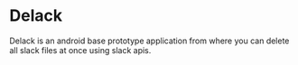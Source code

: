 # Delack
Delack is an android base prototype application from where you can delete all slack files at once using slack apis.
